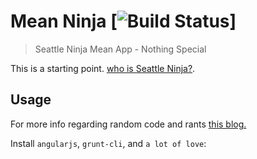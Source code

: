 # Mean Ninja [![Build Status]()]

> Seattle Ninja Mean App - Nothing Special

This is a starting point.
[who is Seattle Ninja?](http://www.ninjaseattle.com).

## Usage

For more info regarding random code and rants [this blog.](http://ninjaseattle.com/blog)

Install `angularjs`, `grunt-cli`, and `a lot of love`:
```

